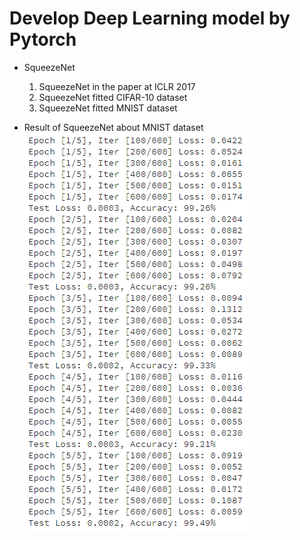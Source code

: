# Develop Deep Learning model by Pytorch
- SqueezeNet
  1) SqueezeNet in the paper at ICLR 2017
  2) SqueezeNet fitted CIFAR-10 dataset
  3) SqueezeNet fitted MNIST dataset

- Result of SqueezeNet about MNIST dataset
![MNIST](./images/MNIST_result.png)